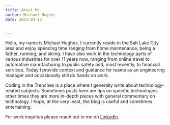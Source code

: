 ```yaml
---
title: About Me
author: Michael Hughes
date: 2023-04-13


---
```


Hello, my name is Michael Hughes. I currently reside in the Salt Lake City area and enjoy spending time ranging from home maintenance, being a father, running, and skiing. I have also work in the technology parts of various industries
for over 11 years now, ranging from online travel to automotive manufacturing to public safety and, most recently, to financial services. Today I provide context and guidance for teams as an engineering manager and occasionally still do hands on work. 

Coding in the Trenches is a place where I generally write about technology-related subjects. Sometimes posts here are tips on specific technologies other times they are more in-depth pieces with general commentary on technology. I hope, at the very least, the blog is useful and sometimes entertaining.

For work inquiries please reach out to me on [LinkedIn](https://www.linkedin.com/in/michael-hughes-03a40533/).

